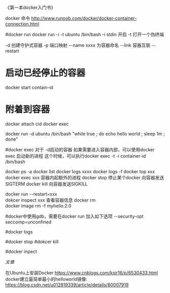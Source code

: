 《第一本docker入门书》

docker 命令
http://www.runoob.com/docker/docker-container-connection.html

#docker run 
docker run -i -t ubuntu /bin/bash
 -i stdin 开启
 -t  打开一个伪终端

 -d 创建守护式容器
 -p  端口映射
 --name xxxx 为容器命名
 --link  容器互联
 --restart  
 
 
 
# 启动已经停止的容器
 docker  start contain-id
 
# 附着到容器
 docker attach cid
 docker exec 
 
 docker run -d ubuntu /bin/bash "while true ; do echo hello world ; sleep 1m ; done"

#docker exec 
 对于 -d启动的容器  如果需要进入容器内部，可以使用docker exec 启动新的进程
 这个时候，可以执行docker exec -t -i container-id  /bin/bash


 docker ps -a
 docker list
 docker logs xxxx
 docker logs -f
 docker top xxx 
 docker exec xxx 容器内起额外的进程
 docker stop  停止某个docker 向容器发送SIGTERM 
 docker kill               向容器发送SIGKILL 
 
 docker run --restart=xxx  
 dokcer inspect xxx 查看容器信息
 docker rm   
 docker image rm -f myhello:2.0

#docker中使用gdb，需要在docker run 加入如下选项
--security-opt seccomp=unconfined


#docker logs

#docker stop
#dokcer kill

 
#docker inpect 
 

 *文章*  
 
 在Ubuntu上安装Docker
 https://www.cnblogs.com/ksir16/p/6530433.html
 docker建立最简单最小的helloworld镜像:
 https://blog.csdn.net/u012819339/article/details/80007919
